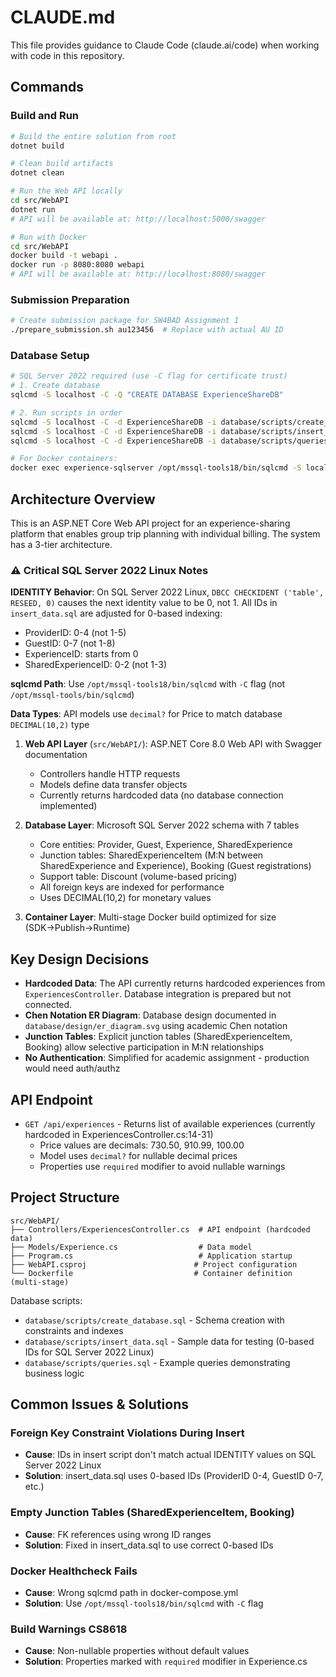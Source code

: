 # CLAUDE.md

This file provides guidance to Claude Code (claude.ai/code) when working with code in this repository.

## Commands

### Build and Run
```bash
# Build the entire solution from root
dotnet build

# Clean build artifacts
dotnet clean

# Run the Web API locally
cd src/WebAPI
dotnet run
# API will be available at: http://localhost:5000/swagger

# Run with Docker
cd src/WebAPI
docker build -t webapi .
docker run -p 8080:8080 webapi
# API will be available at: http://localhost:8080/swagger
```

### Submission Preparation
```bash
# Create submission package for SW4BAD Assignment 1
./prepare_submission.sh au123456  # Replace with actual AU ID
```

### Database Setup
```bash
# SQL Server 2022 required (use -C flag for certificate trust)
# 1. Create database
sqlcmd -S localhost -C -Q "CREATE DATABASE ExperienceShareDB"

# 2. Run scripts in order
sqlcmd -S localhost -C -d ExperienceShareDB -i database/scripts/create_database.sql
sqlcmd -S localhost -C -d ExperienceShareDB -i database/scripts/insert_data.sql
sqlcmd -S localhost -C -d ExperienceShareDB -i database/scripts/queries.sql

# For Docker containers:
docker exec experience-sqlserver /opt/mssql-tools18/bin/sqlcmd -S localhost -U sa -P YourStrong@Passw0rd123 -C -d ExperienceShareDB -i /scripts/create_database.sql
```

## Architecture Overview

This is an ASP.NET Core Web API project for an experience-sharing platform that enables group trip planning with individual billing. The system has a 3-tier architecture.

### ⚠️ Critical SQL Server 2022 Linux Notes

**IDENTITY Behavior**: On SQL Server 2022 Linux, `DBCC CHECKIDENT ('table', RESEED, 0)` causes the next identity value to be 0, not 1. All IDs in `insert_data.sql` are adjusted for 0-based indexing:
- ProviderID: 0-4 (not 1-5)
- GuestID: 0-7 (not 1-8)  
- ExperienceID: starts from 0
- SharedExperienceID: 0-2 (not 1-3)

**sqlcmd Path**: Use `/opt/mssql-tools18/bin/sqlcmd` with `-C` flag (not `/opt/mssql-tools/bin/sqlcmd`)

**Data Types**: API models use `decimal?` for Price to match database `DECIMAL(10,2)` type

1. **Web API Layer** (`src/WebAPI/`): ASP.NET Core 8.0 Web API with Swagger documentation
   - Controllers handle HTTP requests
   - Models define data transfer objects
   - Currently returns hardcoded data (no database connection implemented)

2. **Database Layer**: Microsoft SQL Server 2022 schema with 7 tables
   - Core entities: Provider, Guest, Experience, SharedExperience
   - Junction tables: SharedExperienceItem (M:N between SharedExperience and Experience), Booking (Guest registrations)
   - Support table: Discount (volume-based pricing)
   - All foreign keys are indexed for performance
   - Uses DECIMAL(10,2) for monetary values

3. **Container Layer**: Multi-stage Docker build optimized for size (SDK→Publish→Runtime)

## Key Design Decisions

- **Hardcoded Data**: The API currently returns hardcoded experiences from `ExperiencesController`. Database integration is prepared but not connected.
- **Chen Notation ER Diagram**: Database design documented in `database/design/er_diagram.svg` using academic Chen notation
- **Junction Tables**: Explicit junction tables (SharedExperienceItem, Booking) allow selective participation in M:N relationships
- **No Authentication**: Simplified for academic assignment - production would need auth/authz

## API Endpoint

- `GET /api/experiences` - Returns list of available experiences (currently hardcoded in ExperiencesController.cs:14-31)
  - Price values are decimals: 730.50, 910.99, 100.00
  - Model uses `decimal?` for nullable decimal prices
  - Properties use `required` modifier to avoid nullable warnings

## Project Structure

```
src/WebAPI/
├── Controllers/ExperiencesController.cs  # API endpoint (hardcoded data)
├── Models/Experience.cs                  # Data model
├── Program.cs                            # Application startup
├── WebAPI.csproj                        # Project configuration
└── Dockerfile                           # Container definition (multi-stage)
```

Database scripts:
- `database/scripts/create_database.sql` - Schema creation with constraints and indexes
- `database/scripts/insert_data.sql` - Sample data for testing (0-based IDs for SQL Server 2022 Linux)
- `database/scripts/queries.sql` - Example queries demonstrating business logic

## Common Issues & Solutions

### Foreign Key Constraint Violations During Insert
- **Cause**: IDs in insert script don't match actual IDENTITY values on SQL Server 2022 Linux
- **Solution**: insert_data.sql uses 0-based IDs (ProviderID 0-4, GuestID 0-7, etc.)

### Empty Junction Tables (SharedExperienceItem, Booking)
- **Cause**: FK references using wrong ID ranges
- **Solution**: Fixed in insert_data.sql to use correct 0-based IDs

### Docker Healthcheck Fails
- **Cause**: Wrong sqlcmd path in docker-compose.yml
- **Solution**: Use `/opt/mssql-tools18/bin/sqlcmd` with `-C` flag

### Build Warnings CS8618
- **Cause**: Non-nullable properties without default values
- **Solution**: Properties marked with `required` modifier in Experience.cs
